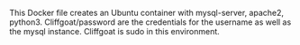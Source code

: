 This Docker file creates an Ubuntu container with mysql-server, apache2, python3.  Cliffgoat/password are the credentials for the username as well as the mysql instance.  Cliffgoat is sudo in this environment.